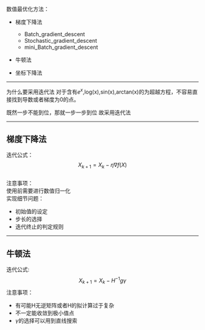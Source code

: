 数值最优化方法：
* 梯度下降法
  * Batch_gradient_descent
  * Stochastic_gradient_descent
  * mini_Batch_gradient_descent
 
* 牛顿法
* 坐标下降法
----
为什么要采用迭代法
对于含有$e^x$,log(x),sin(x),arctan(x)的为超越方程，不容易直接找到导数或者梯度为0的点。

既然一步不能到位，那就一步一步到位
故采用迭代法

----
## 梯度下降法
迭代公式：$$X_{k+1}=X_{k}-\eta \nabla f(X)$$  
注意事项：  
使用前需要进行数值归一化  
实现细节问题：
* 初始值的设定
* 步长的选择
* 迭代终止的判定规则

----
## 牛顿法
迭代公式: $$X_{k+1} = X_{k} - H^{-1}g\gamma$$
注意事项：
* 有可能H无逆矩阵或者H的拟计算过于复杂
* 不一定能收敛到极小值点
* $\gamma$的选择可以用到直线搜索
